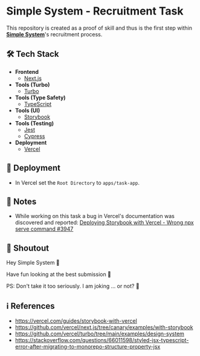 # Simple System - Recruitment Task

This repository is created as a proof of skill and thus is the first step within [**Simple System**](https://simplesystem.com)'s recruitment process.

## 🛠️ Tech Stack

- **Frontend**
    - [Next.js](https://nextjs.org)
- **Tools (Turbo)**
    - [Turbo](https://turbo.build/repo)
- **Tools (Type Safety)**
    - [TypeScript](https://www.typescriptlang.org)
- **Tools (UI)**
    - [Storybook](https://storybook.js.org)
- **Tools (Testing)**
    - [Jest](https://jestjs.io)
    - [Cypress](https://www.cypress.io)
- **Deployment**
    - [Vercel](https://vercel.com)

## 🚢 Deployment
- In Vercel set the `Root Directory` to `apps/task-app`.

## 📝 Notes
- While working on this task a bug in Vercel's documentation was discovered and reported:
    [Deploying Storybook with Vercel - Wrong npx serve command #3947](https://github.com/orgs/vercel/discussions/394)

## 📢 Shoutout

Hey Simple System 👋

Have fun looking at the best submission 🚀

PS: Don't take it too seriously. I am joking ... or not? 🤪

## ℹ References
- https://vercel.com/guides/storybook-with-vercel
- https://github.com/vercel/next.js/tree/canary/examples/with-storybook
- https://github.com/vercel/turbo/tree/main/examples/design-system
- https://stackoverflow.com/questions/66011598/styled-jsx-typescript-error-after-migrating-to-monorepo-structure-property-jsx